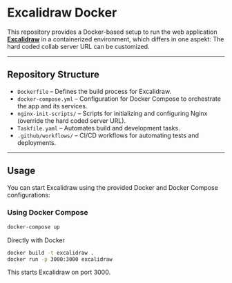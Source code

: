 # Excalidraw Docker

This repository provides a Docker-based setup to run the web application [**Excalidraw**](https://github.com/excalidraw/excalidraw) in a containerized environment, which differs in one aspekt: The hard coded collab server URL can be customized.  

---

## Repository Structure

- `Dockerfile` – Defines the build process for Excalidraw.
- `docker-compose.yml` – Configuration for Docker Compose to orchestrate the app and its services.
- `nginx-init-scripts/` – Scripts for initializing and configuring Nginx (override the hard coded server URL).
- `Taskfile.yaml` – Automates build and development tasks.
- `.github/workflows/` – CI/CD workflows for automating tests and deployments.

---

## Usage

You can start Excalidraw using the provided Docker and Docker Compose configurations:

### Using Docker Compose

```bash
docker-compose up
```

Directly with Docker

```bash
docker build -t excalidraw .
docker run -p 3000:3000 excalidraw
```

This starts Excalidraw on port 3000.
